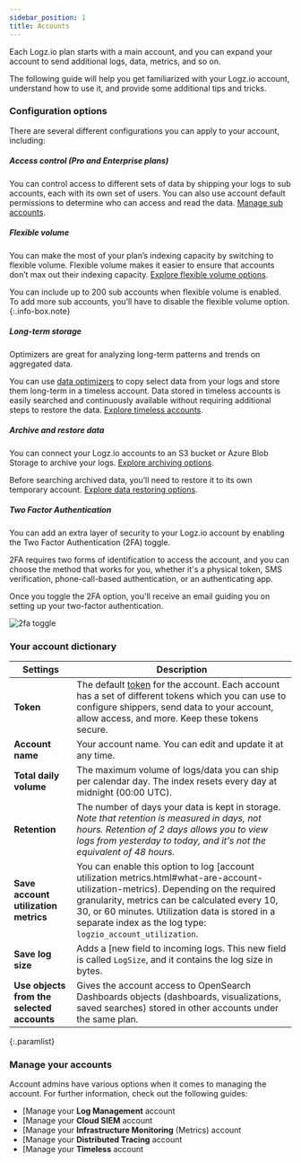 ```yaml
---
sidebar_position: 1
title: Accounts
---
```



Each Logz.io plan starts with a main account, and you can expand your account to send additional logs, data, metrics, and so on.

The following guide will help you get familiarized with your Logz.io account, understand how to use it, and provide some additional tips and tricks.



### Configuration options

There are several different configurations you can apply to your account, including:

##### **Access control** (Pro and Enterprise plans)

You can control access to different sets of data by shipping your logs to sub accounts, each with its own set of users. You can also use account default permissions to determine who can access and read the data. [Manage sub accounts](https://docs.logz.io/user-guide/accounts/manage-the-main-account-and-sub-accounts.html).

##### **Flexible volume**

You can make the most of your plan’s indexing capacity by switching to flexible volume. Flexible volume makes it easier to ensure that accounts don’t max out their indexing capacity. [Explore flexible volume options](https://docs.logz.io/user-guide/accounts/flexible-volume.html).


You can include up to 200 sub accounts when flexible volume is enabled. To add more sub accounts, you’ll have to disable the flexible volume option.
{:.info-box.note}

##### **Long-term storage**

Optimizers are great for analyzing long-term patterns and trends on aggregated data.

You can use [data optimizers](https://docs.logz.io/user-guide/optimizers/configure-optimizers.html) to copy select data from your logs and store them long-term in a timeless account. Data stored in timeless accounts is easily searched and continuously available without requiring additional steps to restore the data. [Explore timeless accounts](/user-guide/accounts/manage-the-main-account-and-sub-accounts.html#timeless).

##### **Archive and restore data**

You can connect your Logz.io accounts to an S3 bucket or Azure Blob Storage to archive your logs. [Explore archiving options](https://docs.logz.io/user-guide/archive-and-restore/).

Before searching archived data, you’ll need to restore it to its own temporary account. [Explore data restoring options](https://docs.logz.io/user-guide/archive-and-restore/restore-archived-logs.html).

##### **Two Factor Authentication**

You can add an extra layer of security to your Logz.io account by enabling the Two Factor Authentication (2FA) toggle. 

2FA requires two forms of identification to access the account, and you can choose the method that works for you, whether it's a physical token, SMS verification, phone-call-based authentication, or an authenticating app.

Once you toggle the 2FA option, you'll receive an email guiding you on setting up your two-factor authentication.

![2fa toggle](https://dytvr9ot2sszz.cloudfront.net/logz-docs/accounts/2fa-toggle.png)


### Your account dictionary


| Settings | Description |
|---|---|
| **Token** | The default [token](/user-guide/tokens/) for the account. Each account has a set of different tokens which you can use to configure shippers, send data to your account, allow access, and more. Keep these tokens secure. |
| **Account name** | Your account name. You can edit and update it at any time. |
| **Total daily volume** | The maximum volume of logs/data you can ship per calendar day. The index resets every day at midnight (00:00 UTC). |
| **Retention** | The number of days your data is kept in storage. _Note that retention is measured in days, not hours. Retention of 2 days allows you to view logs from yesterday to today, and it's not the equivalent of 48 hours._  |
| **Save account utilization metrics** | You can enable this option to log [account utilization metrics.html#what-are-account-utilization-metrics). Depending on the required granularity, metrics can be calculated every 10, 30, or 60 minutes. Utilization data is stored in a separate index as the log type: `logzio_account_utilization`. |
| **Save log size** | Adds a [new field to incoming logs. This new field is called `LogSize`, and it contains the log size in bytes. |
| **Use objects from the selected accounts** | Gives the account access to OpenSearch Dashboards objects (dashboards, visualizations, saved searches) stored in other accounts under the same plan. |
{:.paramlist}

### Manage your accounts

Account admins have various options when it comes to managing the account. For further information, check out the following guides:

* [Manage your **Log Management** account
* [Manage your **Cloud SIEM** account
* [Manage your **Infrastructure Monitoring** (Metrics) account
* [Manage your **Distributed Tracing** account
* [Manage your **Timeless** account